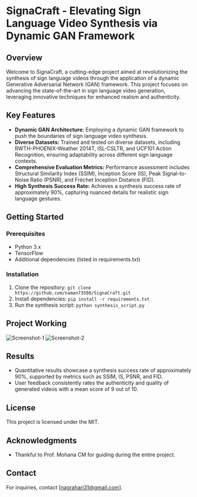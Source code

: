 # SignaCraft - Elevating Sign Language Video Synthesis via Dynamic GAN Framework

## Overview

Welcome to SignaCraft, a cutting-edge project aimed at revolutionizing the synthesis of sign language videos through the application of a dynamic Generative Adversarial Network (GAN) framework. This project focuses on advancing the state-of-the-art in sign language video generation, leveraging innovative techniques for enhanced realism and authenticity.

## Key Features

- **Dynamic GAN Architecture:** Employing a dynamic GAN framework to push the boundaries of sign language video synthesis.
- **Diverse Datasets:** Trained and tested on diverse datasets, including RWTH-PHOENIX-Weather 2014T, ISL-CSLTR, and UCF101 Action Recognition, ensuring adaptability across different sign language contexts.
- **Comprehensive Evaluation Metrics:** Performance assessment includes Structural Similarity Index (SSIM), Inception Score (IS), Peak Signal-to-Noise Ratio (PSNR), and Fréchet Inception Distance (FID).
- **High Synthesis Success Rate:** Achieves a synthesis success rate of approximately 90%, capturing nuanced details for realistic sign language gestures.

## Getting Started

### Prerequisites

- Python 3.x
- TensorFlow
- Additional dependencies (listed in requirements.txt)

### Installation

1. Clone the repository: `git clone https://github.com/naman73598/SignaCraft.git`
2. Install dependencies: `pip install -r requirements.txt`
3. Run the synthesis script: `python synthesis_script.py`

## Project Working
![Screenshot-1](SignaCraft-Elevating-Sign-language-video-synthesis-via-Dynamic-GAN-Framework\proj1.jpg)
![Screenshot-2](SignaCraft-Elevating-Sign-language-video-synthesis-via-Dynamic-GAN-Framework\proj2.jpg)



## Results

- Quantitative results showcase a synthesis success rate of approximately 90%, supported by metrics such as SSIM, IS, PSNR, and FID.
- User feedback consistently rates the authenticity and quality of generated videos with a mean score of 9 out of 10.



## License

This project is licensed under the MIT.

## Acknowledgments

- Thankful to Prof. Mohana CM for guiding during the entire project.

## Contact

For inquiries, contact [nagrahari31@gmail.com].



